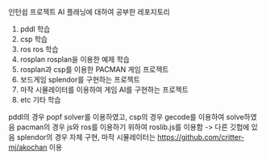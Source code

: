 인턴쉽 프로젝트
AI 플래닝에 대하여 공부한 레포지토리
1. pddl 학습
2. csp	학습
3. ros	ros 학습
4. rosplan	rosplan을 이용한 예제 학습
5. rosplan과 csp를 이용한 PACMAN 게임 프로젝트
6. 보드게임 splendor를 구현하는 프로젝트 
7. 마작 시뮬레이터를 이용하여 게임 AI를 구현하는 프로젝트
8. etc 기타 학습

pddl의 경우 popf solver를 이용하였고, csp의 경우 gecode를 이용하여 solve하였음 
pacman의 경우 js와 ros를 이용하기 위하여 roslib.js를 이용함 -> 다른 깃헙에 있음
splendor의 경우 자체 구현, 마작 시뮬레이터는 https://github.com/critter-mj/akochan 이용


